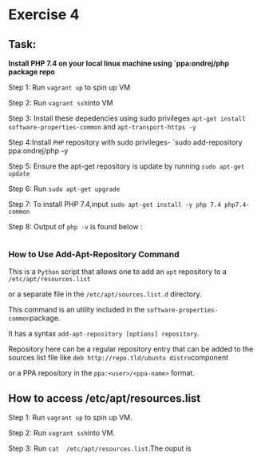 # Exercise 4

## Task: 
 
   **Install PHP 7.4 on your local linux machine using `ppa:ondrej/php package repo**

 Step 1: Run `vagrant up` to spin up VM  

 Step 2: Run `vagrant ssh`into VM
 
 Step 3: Install these depedencies using sudo privileges  `apt-get install software-properties-common` and `apt-transport-https -y`
 
 Step 4:Install `PHP` repository with sudo privileges- `sudo add-repository ppa:ondrej/php -y
 
Step 5: Ensure the apt-get repository is update by running `sudo apt-get update`

Step 6: Run `sudo apt-get upgrade`

Step 7: To install PHP 7.4,input `sudo apt-get install -y php 7.4 php7.4-common`

Step 8: Output of `php -v` is found below :

![]()






### How to Use Add-Apt-Repository Command


This is a `Python` script that allows one to add an `apt` repository to a `/etc/apt/resources.list` 

or a separate file in the `/etc/apt/sources.list.d` directory.

This command is an utility included in the `software-properties-common`package.

It has a syntax `add-apt-repository [options] repository`.

Repository here can be a regular repository entry that can be added to the sources list file like `deb http://repo.tld/ubuntu distro`component

or a PPA repository in the `ppa:<user>/<ppa-name>` format.


## How to access /etc/apt/resources.list

Step 1: Run `vagrant up` to spin up VM.  

Step 2: Run `vagrant ssh`into VM.
 
Step 3: Run `cat  /etc/apt/resources.list`.The ouput is 

![]()

 
 

